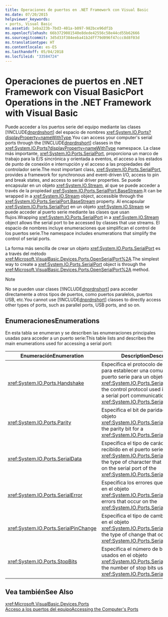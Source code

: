 ```yaml
---
title: Operaciones de puertos en .NET Framework con Visual Basic
ms.date: 07/20/2015
helpviewer_keywords:
- ports, Visual Basic
ms.assetid: 1eba223b-7bd3-401a-b097-982bce96df1b
ms.openlocfilehash: 66b3729081540e8dede42556c58e44cd55b62666
ms.sourcegitcommit: 3d5d33f384eeba41b2dff79d096f47ccc8d8f03d
ms.translationtype: HT
ms.contentlocale: es-ES
ms.lasthandoff: 05/04/2018
ms.locfileid: "33584724"
---
```

# <a name="port-operations-in-the-net-framework-with-visual-basic"></a><span data-ttu-id="9ae15-102">Operaciones de puertos en .NET Framework con Visual Basic</span><span class="sxs-lookup"><span data-stu-id="9ae15-102">Port Operations in the .NET Framework with Visual Basic</span></span>
<span data-ttu-id="9ae15-103">Puede acceder a los puertos serie del equipo mediante las clases [!INCLUDE[dnprdnshort](~/includes/dnprdnshort-md.md)] del espacio de nombres <xref:System.IO.Ports?displayProperty=nameWithType>.</span><span class="sxs-lookup"><span data-stu-id="9ae15-103">You can access your computer's serial ports through the [!INCLUDE[dnprdnshort](~/includes/dnprdnshort-md.md)] classes in the <xref:System.IO.Ports?displayProperty=nameWithType> namespace.</span></span> <span data-ttu-id="9ae15-104">La clase más importante, <xref:System.IO.Ports.SerialPort>, proporciona un marco de trabajo para la E/S sincrónica y orientada a eventos, el acceso a los estados de punto de conexión e interrupción y el acceso a las propiedades del controlador serie.</span><span class="sxs-lookup"><span data-stu-id="9ae15-104">The most important class, <xref:System.IO.Ports.SerialPort>, provides a framework for synchronous and event-driven I/O, access to pin and break states, and access to serial driver properties.</span></span> <span data-ttu-id="9ae15-105">Se puede encapsular en un objeto <xref:System.IO.Stream>, al que se puede acceder a través de la propiedad <xref:System.IO.Ports.SerialPort.BaseStream>.</span><span class="sxs-lookup"><span data-stu-id="9ae15-105">It can be wrapped in a <xref:System.IO.Stream> object, accessible through the <xref:System.IO.Ports.SerialPort.BaseStream> property.</span></span> <span data-ttu-id="9ae15-106">Al encapsular <xref:System.IO.Ports.SerialPort> en un objeto <xref:System.IO.Stream> se puede acceder al puerto serie mediante las clases que usan flujos.</span><span class="sxs-lookup"><span data-stu-id="9ae15-106">Wrapping <xref:System.IO.Ports.SerialPort> in a <xref:System.IO.Stream> object allows the serial port to be accessed by classes that use streams.</span></span> <span data-ttu-id="9ae15-107">El espacio de nombres incluye enumeraciones que simplifican el control de los puertos serie.</span><span class="sxs-lookup"><span data-stu-id="9ae15-107">The namespace includes enumerations that simplify the control of serial ports.</span></span>  
  
 <span data-ttu-id="9ae15-108">La forma más sencilla de crear un objeto <xref:System.IO.Ports.SerialPort> es a través del método <xref:Microsoft.VisualBasic.Devices.Ports.OpenSerialPort%2A>.</span><span class="sxs-lookup"><span data-stu-id="9ae15-108">The simplest way to create a <xref:System.IO.Ports.SerialPort> object is through the <xref:Microsoft.VisualBasic.Devices.Ports.OpenSerialPort%2A> method.</span></span>  
  
> [!NOTE]
>  <span data-ttu-id="9ae15-109">No se pueden usar clases [!INCLUDE[dnprdnshort](~/includes/dnprdnshort-md.md)] para acceder directamente a otros tipos de puertos, como puertos paralelos, puertos USB, etc.</span><span class="sxs-lookup"><span data-stu-id="9ae15-109">You cannot use [!INCLUDE[dnprdnshort](~/includes/dnprdnshort-md.md)] classes to directly access other types of ports, such as parallel ports, USB ports, and so on.</span></span>  
  
## <a name="enumerations"></a><span data-ttu-id="9ae15-110">Enumeraciones</span><span class="sxs-lookup"><span data-stu-id="9ae15-110">Enumerations</span></span>  
 <span data-ttu-id="9ae15-111">En esta tabla se enumeran y se describen las enumeraciones principales usadas para acceder a un puerto serie:</span><span class="sxs-lookup"><span data-stu-id="9ae15-111">This table lists and describes the main enumerations used for accessing a serial port:</span></span>  
  
|<span data-ttu-id="9ae15-112">Enumeración</span><span class="sxs-lookup"><span data-stu-id="9ae15-112">Enumeration</span></span>|<span data-ttu-id="9ae15-113">Description</span><span class="sxs-lookup"><span data-stu-id="9ae15-113">Description</span></span>|  
|---|---|   
|<xref:System.IO.Ports.Handshake>|<span data-ttu-id="9ae15-114">Especifica el protocolo de control usado para establecer una comunicación de puerto serie para un objeto <xref:System.IO.Ports.SerialPort>.</span><span class="sxs-lookup"><span data-stu-id="9ae15-114">Specifies the control protocol used in establishing a serial port communication for a <xref:System.IO.Ports.SerialPort> object.</span></span>|  
|<xref:System.IO.Ports.Parity>|<span data-ttu-id="9ae15-115">Especifica el bit de paridad para un objeto <xref:System.IO.Ports.SerialPort>.</span><span class="sxs-lookup"><span data-stu-id="9ae15-115">Specifies the parity bit for a <xref:System.IO.Ports.SerialPort> object.</span></span>|  
|<xref:System.IO.Ports.SerialData>|<span data-ttu-id="9ae15-116">Especifica el tipo de carácter que se ha recibido en el puerto serie del objeto <xref:System.IO.Ports.SerialPort>.</span><span class="sxs-lookup"><span data-stu-id="9ae15-116">Specifies the type of character that was received on the serial port of the <xref:System.IO.Ports.SerialPort> object.</span></span>|  
|<xref:System.IO.Ports.SerialError>|<span data-ttu-id="9ae15-117">Especifica los errores que se producen en el objeto <xref:System.IO.Ports.SerialPort>.</span><span class="sxs-lookup"><span data-stu-id="9ae15-117">Specifies errors that occur on the <xref:System.IO.Ports.SerialPort> object</span></span>|  
|<xref:System.IO.Ports.SerialPinChange>|<span data-ttu-id="9ae15-118">Especifica el tipo de cambio producido en el objeto <xref:System.IO.Ports.SerialPort>.</span><span class="sxs-lookup"><span data-stu-id="9ae15-118">Specifies the type of change that occurred on the <xref:System.IO.Ports.SerialPort> object.</span></span>|  
|<xref:System.IO.Ports.StopBits>|<span data-ttu-id="9ae15-119">Especifica el número de bits de parada usados en el objeto <xref:System.IO.Ports.SerialPort>.</span><span class="sxs-lookup"><span data-stu-id="9ae15-119">Specifies the number of stop bits used on the <xref:System.IO.Ports.SerialPort> object.</span></span>|  
  
## <a name="see-also"></a><span data-ttu-id="9ae15-120">Vea también</span><span class="sxs-lookup"><span data-stu-id="9ae15-120">See Also</span></span>  
 <xref:Microsoft.VisualBasic.Devices.Ports>  
 [<span data-ttu-id="9ae15-121">Acceso a los puertos del equipo</span><span class="sxs-lookup"><span data-stu-id="9ae15-121">Accessing the Computer's Ports</span></span>](../../../../visual-basic/developing-apps/programming/computer-resources/accessing-the-computer-s-ports.md)
